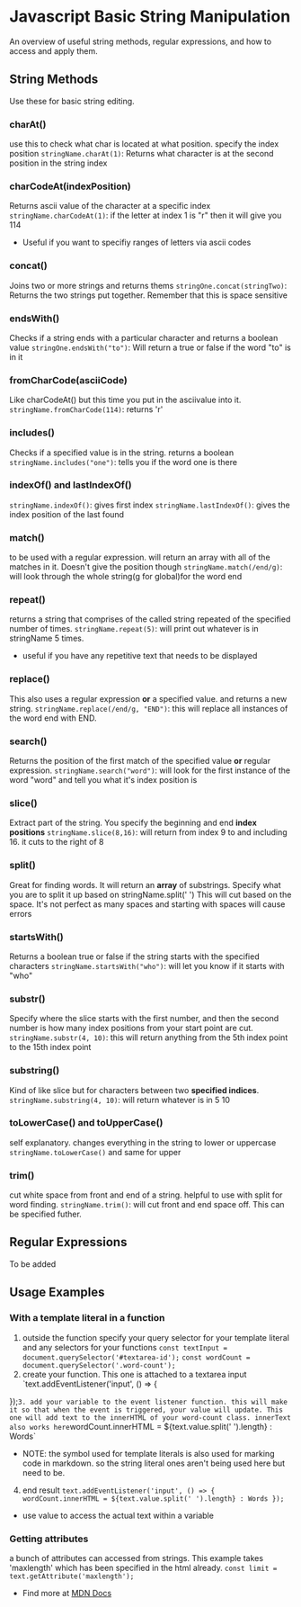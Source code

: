 # Javascript Basic String Manipulation
An overview of useful string methods, regular expressions, and how to access and apply them.

## String Methods
Use these for basic string editing.

### charAt()
use this to check what char is located at what position. specify the index position
`stringName.charAt(1)`: Returns what character is at the second position in the string index

### charCodeAt(indexPosition)
Returns ascii value of the character at a specific index
`stringName.charCodeAt(1)`: if the letter at index 1 is "r" then it will give you 114
* Useful if you want to specifiy ranges of letters via ascii codes

### concat()
Joins two or more strings and returns thems
`stringOne.concat(stringTwo)`: Returns the two strings put together. Remember that this is space sensitive

### endsWith()
Checks if a string ends with a particular character and returns a boolean value
`stringOne.endsWith("to")`: Will return a true or false if the word "to" is in it

### fromCharCode(asciiCode)
Like charCodeAt() but this time you put in the asciivalue into it.
`stringName.fromCharCode(114)`: returns 'r'

### includes()
Checks if a specified value is in the string. returns a boolean
`stringName.includes("one")`: tells you if the word one is there

### indexOf() and lastIndexOf()

`stringName.indexOf()`: gives first index
`stringName.lastIndexOf()`: gives the index position of the last found

### match()
to be used with a regular expression. will return an array with all of the matches in it. Doesn't give the position though
`stringName.match(/end/g)`: will look through the whole string(g for global)for the word end

### repeat()
returns a string that comprises of the called string repeated of the specified number of times.
`stringName.repeat(5)`: will print out whatever is in stringName 5 times.
* useful if you have any repetitive text that needs to be displayed

### replace()
This also uses a regular expression **or** a specified value. and returns a new string.
`stringName.replace(/end/g, "END")`: this will replace all instances of the word end with END.

### search()
Returns the position of the first match of the specified value **or** regular expression.
`stringName.search("word")`: will look for the first instance of the word "word" and tell you what it's index position is

### slice()
Extract part of the string. You specify the beginning and end **index positions**
`stringName.slice(8,16)`: will return from index 9 to and including 16. it cuts to the right of 8

### split()
Great for finding words. It will return an **array** of substrings. Specify what you are to split it up based on
stringName.split(' ') This will cut based on the space. It's not perfect as many spaces and starting with spaces will cause errors

### startsWith()
Returns a boolean true or false if the string starts with the specified characters
`stringName.startsWith("who")`: will let you know if it starts with "who"

### substr()
Specify where the slice starts with the first number, and then the second number is how many index positions from your start point are cut.
`stringName.substr(4, 10)`: this will return anything from the 5th index point to the 15th index point

### substring()
Kind of like slice but for characters between two **specified indices**.
`stringName.substring(4, 10)`: will return whatever is in 5 10

### toLowerCase() and toUpperCase()
self explanatory. changes everything in the string to lower or uppercase
`stringName.toLowerCase()` and same for upper

### trim()
cut white space from front and end of a string. helpful to use with split for word finding.
`stringName.trim()`: will cut front and end space off. This can be specified futher.

## Regular Expressions
To be added

## Usage Examples

### With a template literal in a function
1. outside the function specify your query selector for your template literal and any selectors for your functions
`const textInput = document.querySelector('#textarea-id');`
`const wordCount = document.querySelector('.word-count');`
2. create your function. This one is attached to a textarea input
`text.addEventListener('input', () => {

});`
3. add your variable to the event listener function. this will make it so that when the event is triggered, your value will update. This one will add text to the innerHTML of your word-count class. innerText also works here
`wordCount.innerHTML = ${text.value.split(' ').length} : Words`
* NOTE: the symbol used for template literals is also used for marking code in markdown. so the string literal ones aren't being used here but need to be.
4. end result
`text.addEventListener('input', () => {
wordCount.innerHTML = ${text.value.split(' ').length} : Words
});`

* use value to access the actual text within a variable

### Getting attributes
a bunch of attributes can accessed from strings. This example takes 'maxlength' which has been specified in the html already.
`const limit = text.getAttribute('maxlength');`
* Find more at [MDN Docs](https://developer.mozilla.org/en-US/docs/Web/API/Element/getAttribute)

